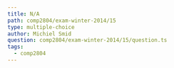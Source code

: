 ```yaml
---
title: N/A
path: comp2804/exam-winter-2014/15
type: multiple-choice
author: Michiel Smid
question: comp2804/exam-winter-2014/15/question.ts
tags:
  - comp2804
---
```

